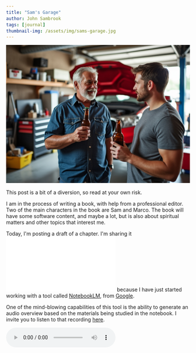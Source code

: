 ```yaml
---
title: "Sam's Garage"
author: John Sambrook
tags: [journal]
thumbnail-img: /assets/img/sams-garage.jpg
---
```


![Sam and Marco](/assets/img/sams-garage.jpg "Sam and Marco, having a beer")

This post is a bit of a diversion, so read at your own risk.

I am in the process of writing a book, with help from a professional
editor. Two of the main characters in the book are Sam and Marco. The
book will have some software content, and maybe a lot, but is also
about spiritual matters and other topics that interest me.

Today, I'm posting a draft of a chapter. I'm sharing it
![here](/assets/files/sams-garage.pdf "PDF version of chapter")
because I have just started working with a tool called
[NotebookLM](https://notebooklm.google.com), from
[Google](https://www.google.com).


One of the mind-blowing capabilities of this tool is the ability
to generate an audio overview based on the materials being studied
in the notebook. I invite you to listen to that recording
[here](/assets/files/sams-garage.mp3 "AI generated summary of the chapter").

<audio controls>
  <source src="https://common-sense.com/assets/files/sams-garage.mp3" type="audio/mpeg">
  Your browser does not support the audio element.
</audio>
